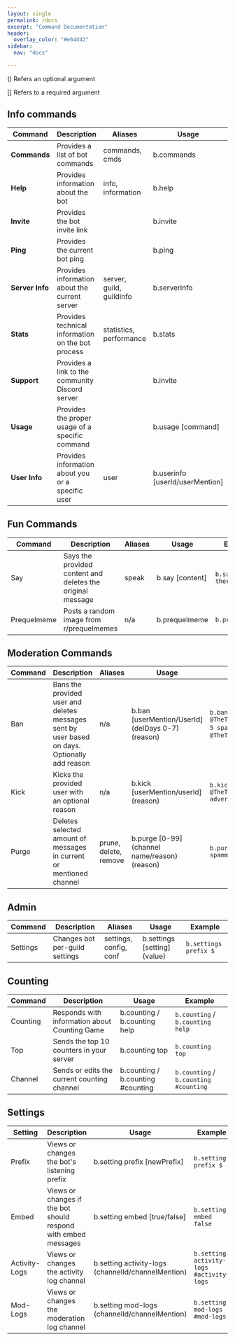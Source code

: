 ```yaml
---
layout: single
permalink: /docs
excerpt: "Command Documentation"
header:
  overlay_color: "#e64d42"
sidebar:
  nav: "docs"

---
```


() Refers an optional argument

[] Refers to a required argument

## Info commands

|     Command      |                     Description                     |         Aliases          |               Usage              |              Example               |
| ---------------- | --------------------------------------------------- | ------------------------ | -------------------------------- | ---------------------------------- |
| **Commands**     | Provides a list of bot commands                     | commands, cmds           | b.commands                       |                                    |
| **Help**         | Provides information about the bot                  | info, information        | b.help                           |                                    |
| **Invite**       | Provides the bot invite link                        |                          | b.invite                         |                                    |
| **Ping**         | Provides the current bot ping                       |                          | b.ping                           |                                    |
| **Server Info**  | Provides information about the current server       | server, guild, guildinfo | b.serverinfo                     |                                    |
| **Stats**        | Provides technical information on the bot process   | statistics, performance  | b.stats                          |                                    |
| **Support**      | Provides a link to the community Discord server     |                          | b.invite                         |                                    |
| **Usage**        | Provides the proper usage of a specific command     |                          | b.usage [command]                | `b.usage ping`                     |
| **User Info**    | Provides information about you or a specific user   | user                     | b.userinfo [userId/userMention]  | `b.userinfo @TheTechnicalFox#0056` |

## Fun Commands

| Command | Description | Aliases | Usage | Example |
| ------------- | ------------- | ------------- | ------------- | ------------- | 
| Say | Says the provided content and deletes the original message | speak | b.say [content] | `b.say hello there` |
| Prequelmeme | Posts a random image from r/prequelmemes | n/a | b.prequelmeme | `b.prequelmeme` |

## Moderation Commands

| Command | Description | Aliases | Usage | Example |
| ------------- | ------------- | ------------- | ------------- | ------------- | 
| Ban | Bans the provided user and deletes messages sent by user based on days. Optionally add reason | n/a | b.ban [userMention/UserId] (delDays 0-7) (reason) | `b.ban @TheTechnicalFox#0056 5 spam` `b.ban @TheTechnicalFox#0056` |
| Kick | Kicks the provided user with an optional reason | n/a | b.kick [userMention/userId] (reason) | `b.kick @TheTechnicalFox#0056 advertising` |
| Purge | Deletes selected amount of messages in current or mentioned channel | prune, delete, remove | b.purge [0-99] (channel name/reason) (reason) | `b.purge 50 #general spamming`

## Admin

| Command | Description | Aliases | Usage | Example |
| ------------- | ------------- | ------------- | ------------- | ------------- | 
| Settings | Changes bot per-guild settings | settings, config, conf | b.settings [setting] (value) | `b.settings prefix $` |

## Counting

| Command | Description | Usage | Example |
| ------------- | ------------- | ------------- | ------------- |
| Counting | Responds with information about Counting Game | b.counting / b.counting help | `b.counting` / `b.counting help` |
| Top | Sends the top 10 counters in your server | b.counting top | `b.counting top` |
| Channel | Sends or edits the current counting channel | b.counting / b.counting #counting | `b.counting` / `b.counting #counting`

## Settings

| Setting | Description | Usage | Example |
| ------------- | ------------- | ------------- | ------------- |
| Prefix | Views or changes the bot's listening prefix | b.setting prefix [newPrefix] | `b.setting prefix $` |
| Embed | Views or changes if the bot should respond with embed messages | b.setting embed [true/false] | `b.setting embed false` |
| Activity-Logs | Views or changes the activity log channel | b.setting activity-logs (channelId/channelMention) | `b.setting activity-logs #activity-logs` |
| Mod-Logs | Views or changes the moderation log channel | b.setting mod-logs (channelId/channelMention) | `b.setting mod-logs #mod-logs` |

